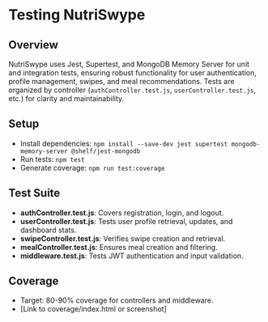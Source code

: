 # Testing NutriSwype

## Overview
NutriSwype uses Jest, Supertest, and MongoDB Memory Server for unit and integration tests, ensuring robust functionality for user authentication, profile management, swipes, and meal recommendations.
Tests are organized by controller (`authController.test.js`, `userController.test.js`, etc.) for clarity and maintainability.

## Setup
- Install dependencies: `npm install --save-dev jest supertest mongodb-memory-server @shelf/jest-mongodb`
- Run tests: `npm test`
- Generate coverage: `npm run test:coverage`

## Test Suite
- **authController.test.js**: Covers registration, login, and logout.
- **userController.test.js**: Tests user profile retrieval, updates, and dashboard stats.
- **swipeController.test.js**: Verifies swipe creation and retrieval.
- **mealController.test.js**: Ensures meal creation and filtering.
- **middleware.test.js**: Tests JWT authentication and input validation.

## Coverage
- Target: 80-90% coverage for controllers and middleware.
- [Link to coverage/index.html or screenshot]